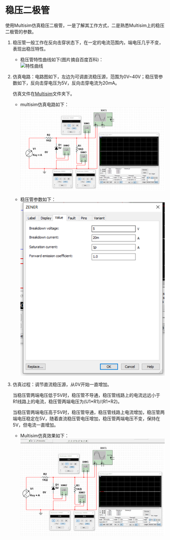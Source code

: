 # 稳压二极管

使用Multisim仿真稳压二极管，一是了解其工作方式，二是熟悉Multisim上的稳压二极管的参数。  

1. 稳压管一般工作在反向击穿状态下，在一定的电流范围内，端电压几乎不变，表现出稳压特性。  

    * 稳压管特性曲线如下(图片摘自百度百科)：  
![特性曲线](https://gss0.bdstatic.com/-4o3dSag_xI4khGkpoWK1HF6hhy/baike/c0%3Dbaike80%2C5%2C5%2C80%2C26/sign=8cc5ea4cd72a283457ab3e593adca28f/c8177f3e6709c93d9c53f4a69c3df8dcd100543a.jpg)

2. 仿真电路：电路图如下，左边为可调直流稳压源，范围为0V~40V；稳压管参数如下，反向击穿电压为5V，反向击穿电流为20mA。  

    仿真文件在[Multisim](https://github.com/nostalgia-w/always_forget/tree/master/2019/0311/Multisim)文件夹下。  

    * multisim仿真电路如下：  
![电路图](https://raw.githubusercontent.com/nostalgia-w/always_forget/master/2019/0311/img/Circuit_diagram.png)

    * 稳压管参数如下：  
![稳压管参数](https://raw.githubusercontent.com/nostalgia-w/always_forget/master/2019/0311/img/Zener_parameters.png)

3. 仿真过程：调节直流稳压源，从0V开始一直增加。  

    当稳压管两端电压低于5V时，稳压管不导通，稳压管线路上的电流远远小于R1线路上的电流，稳压管两端电压为(U1*R1)/(R1+R2)。  

    当稳压管两端电压高于5V时，稳压管导通，稳压管线路上电流增加，稳压管两端电压稳定在5V，随着直流稳压管电压增加，稳压管两端电压不变，保持在5V，但电流一直增加。  

    * Multisim仿真效果如下：  
![仿真gif](https://raw.githubusercontent.com/nostalgia-w/always_forget/master/2019/0311/img/Zener_diode_multisim.gif)

